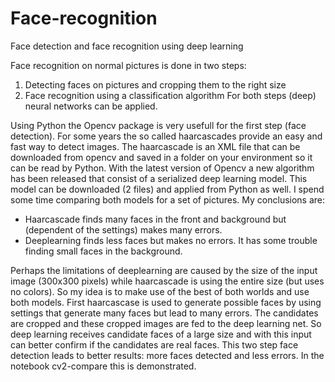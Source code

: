 # Face-recognition
Face detection and face recognition using deep learning

Face recognition on normal pictures is done in two steps:
1. Detecting faces on pictures and cropping them to the right size
2. Face recognition using a classification algorithm
For both steps (deep) neural networks can be applied. 

Using Python the Opencv package is very usefull for the first step (face detection). For some years the so called haarcascades provide an easy and fast way to detect images. The haarcascade is an XML file that can be downloaded from opencv and saved in a folder on your environment so it can be read by Python. With the latest version of Opencv a new algorithm has been released that consist of a serialized deep learning model. This model can be downloaded (2 files) and applied from Python as well. I spend some time comparing both models for a set of pictures. My conclusions are:
- Haarcascade finds many faces in the front and background but (dependent of the settings) makes many errors.
- Deeplearning finds less faces but makes no errors. It has some trouble finding small faces in the background.

Perhaps the limitations of deeplearning are caused by the size of the input image (300x300 pixels) while haarcascade is using the entire size (but uses no colors). So my idea is to make use of the best of both worlds and use both models. First haarcascase is used to generate possible faces by using settings that generate many faces but lead to many errors. The candidates are cropped and these cropped images are fed to the deep learning net. So deep learning receives candidate faces of a large size and with this input can better confirm if the candidates are real faces. This two step face detection leads to better results: more faces detected and less errors. In the notebook cv2-compare this is demonstrated.
